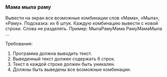 
### Мама мыла раму

Вывести на экран все возможные комбинации слов «Мама», «Мыла», «Раму».
Подсказка: их 6 штук. Каждую комбинацию вывести с новой строки. Слова не разделять. Пример:
МылаРамуМама
РамуМамаМыла
...


Требования:
1.	Программа должна выводить текст.
2.	Выведенный текст должен содержать 6 строк.
3.	Текст в каждой строке должен быть уникален.
4.	Должны быть выведены все возможные комбинации.


